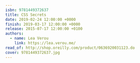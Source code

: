 ```yaml
---
isbn: 9781449372637
title: CSS Secrets
date: 2019-02-24 12:00:00 +0000
finish: 2019-03-17 12:00:00 +0000
release: 2015-07-17 12:00:00 +0100
authors:
  - name: Lea Verou
    link: https://lea.verou.me/
read_of: http://shop.oreilly.com/product/0636920031123.do
cover: 9781449372637.jpg
---
```


